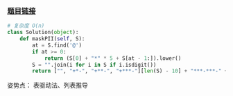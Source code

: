### [题目链接](https://leetcode.com/problems/masking-personal-information/)

```python
# 复杂度 O(n)
class Solution(object):
    def maskPII(self, S):
        at = S.find('@')
        if at >= 0:
            return (S[0] + "*" * 5 + S[at - 1:]).lower()
        S = "".join(i for i in S if i.isdigit())
        return ["", "+*-", "+**-", "+***-"][len(S) - 10] + "***-***-" + S[-4:]
```

姿势点： 表驱动法、列表推导

